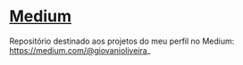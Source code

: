 # [Medium](https://medium.com/@giovanioliveira_)
Repositório destinado aos projetos do meu perfil no Medium: https://medium.com/@giovanioliveira_